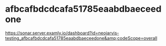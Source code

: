 # afbcafbdcdcafa51785eaabdbaeceedone
https://sonar.server.examly.io/dashboard?id=neojarvis-testing_afbcafbdcdcafa51785eaabdbaeceedone&amp;codeScope=overall
